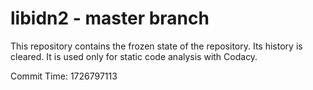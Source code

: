 # libidn2 - master branch

This repository contains the frozen state of the repository.
Its history is cleared. It is used only for static code
analysis with Codacy.

Commit Time: 1726797113